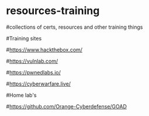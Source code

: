 # resources-training

#collections of certs, resources and other training things


#Training sites

#https://www.hackthebox.com/

#https://vulnlab.com/

#https://pwnedlabs.io/

#https://cyberwarfare.live/


#Home lab's

#https://github.com/Orange-Cyberdefense/GOAD



